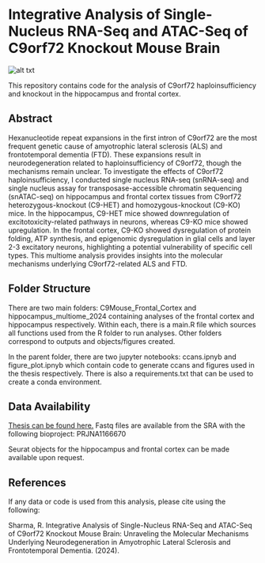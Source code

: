 #  Integrative Analysis of Single-Nucleus RNA-Seq and ATAC-Seq of C9orf72 Knockout Mouse Brain
![alt txt](https://github.com/user-attachments/assets/6b216559-61d7-4f75-99d1-be5d9df5c233)

This repository contains code for the analysis of C9orf72 haploinsufficiency and knockout in the hippocampus and frontal cortex.

## Abstract
Hexanucleotide repeat expansions in the first intron of C9orf72 are the most frequent genetic cause of amyotrophic lateral sclerosis (ALS) and frontotemporal dementia (FTD). These expansions result in neurodegeneration related to haploinsufficiency of C9orf72, though the mechanisms remain unclear. To investigate the effects of C9orf72 haploinsufficiency, I conducted single nucleus RNA-seq (snRNA-seq) and single nucleus assay for transposase-accessible chromatin sequencing (snATAC-seq) on hippocampus and frontal cortex tissues from C9orf72 heterozygous-knockout (C9-HET) and homozygous-knockout (C9-KO) mice. In the hippocampus, C9-HET mice showed downregulation of excitotoxicity-related pathways in neurons, whereas C9-KO mice showed upregulation. In the frontal cortex, C9-KO showed dysregulation of protein folding, ATP synthesis, and epigenomic dysregulation in glial cells and layer 2-3 excitatory neurons, highlighting a potential vulnerability of specific cell types. This multiome analysis provides insights into the molecular mechanisms underlying C9orf72-related ALS and FTD.

## Folder Structure 
There are two main folders: C9Mouse_Frontal_Cortex and hippocampus_multiome_2024 containing analyses of the frontal cortex and hippocampus respectively. Within each, there is a main.R file which sources all functions used from the R folder to run analyses. Other folders correspond to outputs and objects/figures created.

In the parent folder, there are two jupyter notebooks: ccans.ipnyb and figure_plot.ipnyb which contain code to generate ccans and figures used in the thesis respectively. There is also a requirements.txt that can be used to create a conda environment.  

## Data Availability
[Thesis can be found here.](https://hdl.handle.net/1807/141248)
Fastq files are available from the SRA with the following bioproject: PRJNA1166670 

Seurat objects for the hippocampus and frontal cortex can be made available upon request.

## References
If any data or code is used from this analysis, please cite using the following:

Sharma, R. Integrative Analysis of Single-Nucleus RNA-Seq and ATAC-Seq of C9orf72 Knockout Mouse Brain: Unraveling the Molecular Mechanisms Underlying Neurodegeneration in Amyotrophic Lateral Sclerosis and Frontotemporal Dementia. (2024).

